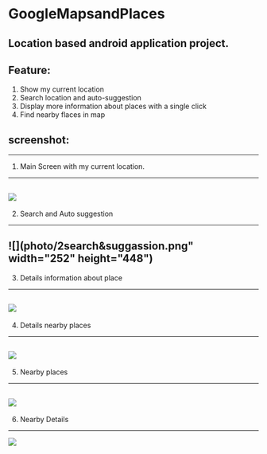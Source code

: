 # GoogleMapsandPlaces
## Location based android application project. 
## Feature:
  1. Show my current location
  2. Search location and auto-suggestion
  3. Display more information about places with a single click
  4. Find nearby flaces in map

## screenshot:
---
1. Main Screen with my current location.
---
![](photo/1.main%20scrin.png)
---
2. Search and Auto suggestion
---
![](photo/2search&suggassion.png" width="252" height="448")
---
3. Details information about place
---
![](photo/3.placeDetails.png)
---
4. Details nearby places
---
![](photo/4.details_nearby_place.png)
---
5. Nearby places
---
![](photo/5.nearby_place.png)
---
6. Nearby Details
---
![](photo/6.nearby_details.png)

